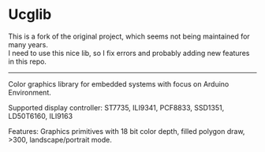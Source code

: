 # Ucglib  
  
This is a fork of the original project, which seems not being maintained for many years.   
I need to use this nice lib, so I fix errors and probably adding new features in this repo.  

-----------------------

Color graphics library for embedded systems with focus on Arduino Environment.

Supported display controller: ST7735, ILI9341, PCF8833, SSD1351, LD50T6160, ILI9163

Features: Graphics primitives with 18 bit color depth, filled polygon draw, >300, landscape/portrait mode.
